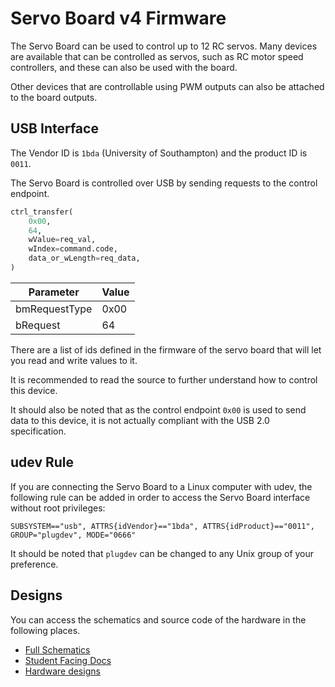 Servo Board v4 Firmware
=======================

The Servo Board can be used to control up to 12 RC servos. Many devices are available that can be controlled as servos, such as RC motor speed controllers, and these can also be used with the board.

Other devices that are controllable using PWM outputs can also be attached to the board outputs.

USB Interface
-------------

The Vendor ID is `1bda` (University of Southampton) and the product ID
is `0011`.

The Servo Board is controlled over USB by sending requests to the
control endpoint.

```python
ctrl_transfer(
    0x00,
    64,
    wValue=req_val,
    wIndex=command.code,
    data_or_wLength=req_data,
)
```

| Parameter     | Value |
|---------------|-------|
| bmRequestType | 0x00  |
| bRequest      | 64    |

There are a list of ids defined in the firmware of the servo board that
will let you read and write values to it.

It is recommended to read the source to further understand how to
control this device.

It should also be noted that as the control endpoint `0x00` is used to
send data to this device, it is not actually compliant with the USB 2.0
specification.

udev Rule
---------

If you are connecting the Servo Board to a Linux computer with udev, the
following rule can be added in order to access the Servo Board interface
without root privileges:

`SUBSYSTEM=="usb", ATTRS{idVendor}=="1bda", ATTRS{idProduct}=="0011", GROUP="plugdev", MODE="0666"`

It should be noted that `plugdev` can be changed to any Unix group of
your preference.

Designs
-------

You can access the schematics and source code of the hardware in the following places.
-   [Full Schematics](https://www.studentrobotics.org/resources/kit/servo-schematic.pdf)
-   [Student Facing Docs](https://studentrobotics.org/docs/kit/servo_board)
-   [Hardware designs](https://github.com/srobo/servo-v4-hw)
